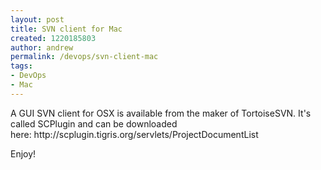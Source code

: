 ```yaml
---
layout: post
title: SVN client for Mac
created: 1220185803
author: andrew
permalink: /devops/svn-client-mac
tags:
- DevOps
- Mac
---
```

<p>A GUI SVN client for OSX is available from the maker of TortoiseSVN. It's called SCPlugin and can be downloaded here:&nbsp;http://scplugin.tigris.org/servlets/ProjectDocumentList</p><p>Enjoy!</p>
